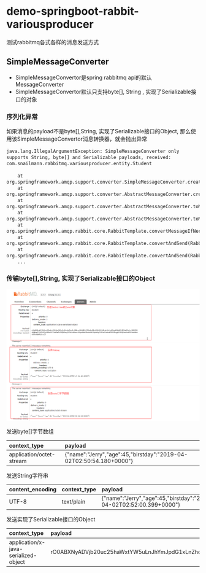 # demo-springboot-rabbit-variousproducer

测试rabbitmq各式各样的消息发送方式


## SimpleMessageConverter

- SimpleMessageConvertor是spring rabbitmq api的默认MessageConverter
- SimpleMessageConvertor默认只支持byte[], String , 实现了Serializable接口的对象

### 序列化异常
如果消息的payload不是byte[],String, 实现了Serializable接口的Object, 那么使用该SimpleMessageConvertor消息转换器，就会抛出异常
```
java.lang.IllegalArgumentException: SimpleMessageConverter only supports String, byte[] and Serializable payloads, received: com.snailmann.rabbitmq.variousproducer.entity.Student

    at org.springframework.amqp.support.converter.SimpleMessageConverter.createMessage(SimpleMessageConverter.java:161)
	at org.springframework.amqp.support.converter.AbstractMessageConverter.createMessage(AbstractMessageConverter.java:88)
	at org.springframework.amqp.support.converter.AbstractMessageConverter.toMessage(AbstractMessageConverter.java:70)
	at org.springframework.amqp.support.converter.AbstractMessageConverter.toMessage(AbstractMessageConverter.java:58)
	at org.springframework.amqp.rabbit.core.RabbitTemplate.convertMessageIfNecessary(RabbitTemplate.java:1726)
	at org.springframework.amqp.rabbit.core.RabbitTemplate.convertAndSend(RabbitTemplate.java:1048)
	at org.springframework.amqp.rabbit.core.RabbitTemplate.convertAndSend(RabbitTemplate.java:1030)
	...

```


### 传输byte[],String, 实现了Serializable接口的Object




<center>
<img src="../refer/images/rabbit-simplemessageconvertor-send.jpg">
</center>

发送byte[]字节数组


|context_type|payload|
| :--- | :--- |
|application/octet-stream|{"name":"Jerry","age":45,"birstday":"2019-04-02T02:50:54.180+0000"}


发送String字符串


| content_encoding|context_type|payload|
| :--- | :--- | :--- |
| UTF-8| text/plain |{"name":"Jerry","age":45,"birstday":"2019-04-02T02:52:00.399+0000"}


发送实现了Serializable接口的Object


|context_type|payload|
| :--- | :--- |
|application/x-java-serialized-object|rO0ABXNyADVjb20uc25haWxtYW5uLnJhYmJpdG1xLnZhcmlvdXNwcm9kdWNlci5lbnRpdHkuU3R1ZGVudDc4rEui1phFAgADSQADYWdlTAAIYmlyc3RkYXl0ABBMamF2YS91dGlsL0RhdGU7TAAEbmFtZXQAEkxqYXZhL2xhbmcvU3RyaW5nO3hwAAAALXNyAA5qYXZhLnV0aWwuRGF0ZWhqgQFLWXQZAwAAeHB3CAAAAWnb43EUeHQABUplcnJ5|
